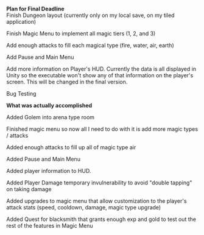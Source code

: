 **Plan for Final Deadline**   
Finish Dungeon layout (currently only on my local save, on my tiled application)

Finish Magic Menu to implement all magic tiers (1, 2, and 3)

Add enough attacks to fill each magical type (fire, water, air, earth)

Add Pause and Main Menu

Add more information on Player's HUD.  Currently the data is all displayed in Unity so the executable won't show any of that information on the player's screen. This will be changed in the final version.

Bug Testing

**What was actually accomplished**

Added Golem into arena type room

Finished magic menu so now all I need to do with it is add more magic types / attacks

Added enough attacks to fill up all of magic type air

Added Pause and Main Menu

Added player information to HUD.

Added Player Damage temporary invulnerability to avoid "double tapping" on taking damage

Added upgrades to magic menu that allow customization to the player's attack stats (speed, cooldown, damage, magic type upgrade)

Added Quest for blacksmith that grants enough exp and gold to test out the rest of the features in Magic Menu
